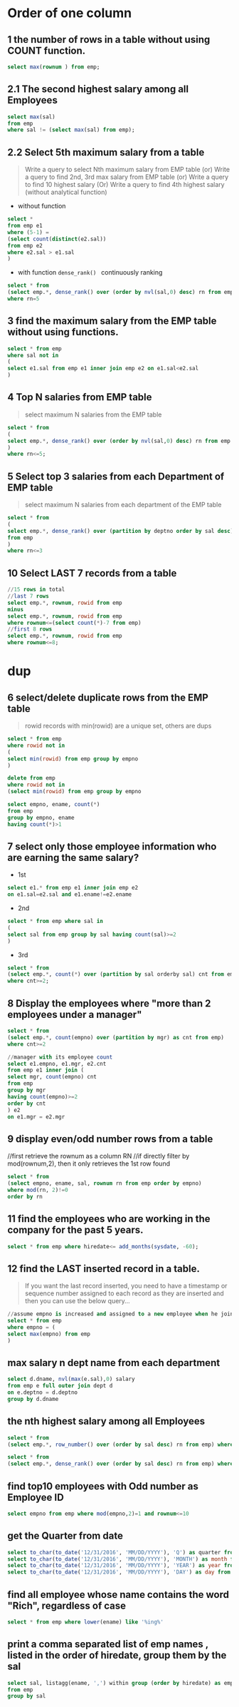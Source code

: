 # Order of one column


##  1 the number of rows in a table without using COUNT function.
```sql
select max(rownum ) from emp;
```
## 2.1 The second highest salary among all Employees
```sql
select max(sal)
from emp
where sal != (select max(sal) from emp);
```
## 2.2 Select 5th maximum salary from a table
>Write a query to select Nth maximum salary from EMP table
(or)
Write a query to find 2nd, 3rd max salary from EMP table
(or)
Write a query to find 10 highest salary
(Or)
Write a query to find 4th highest salary (without analytical function)
- without function
```sql
select * 
from emp e1
where (5-1) =
(select count(distinct(e2.sal))
from emp e2
where e2.sal > e1.sal
)
```
- with function `dense_rank() ` continuously ranking
```sql
select * from 
(select emp.*, dense_rank() over (order by nvl(sal,0) desc) rn from emp)
where rn=5
```
##  3 find the maximum salary from the EMP table without using functions.
```sql
select * from emp
where sal not in
(
select e1.sal from emp e1 inner join emp e2 on e1.sal<e2.sal
)
```
## 4 Top N salaries from EMP table
>select maximum N salaries from the EMP table
```sql
select * from 
(
select emp.*, dense_rank() over (order by nvl(sal,0) desc) rn from emp 
)
where rn<=5;
```
## 5 Select top 3 salaries from each Department of EMP table
> select maximum N salaries from each department of the EMP table
```sql
select * from
(
select emp.*, dense_rank() over (partition by deptno order by sal desc) rn
from emp
)
where rn<=3
```
## 10 Select LAST 7 records from a table
```sql
//15 rows in total
//last 7 rows
select emp.*, rownum, rowid from emp 
minus
select emp.*, rownum, rowid from emp 
where rownum<=(select count(*)-7 from emp)
//first 8 rows
select emp.*, rownum, rowid from emp 
where rownum<=8;
```
# dup
##  6 select/delete duplicate rows from the EMP table
> rowid
> records with min(rowid) are  a unique set, others are dups
```sql
select * from emp
where rowid not in
(
select min(rowid) from emp group by empno
)

delete from emp
where rowid not in
(select min(rowid) from emp group by empno

select empno, ename, count(*)
from emp 
group by empno, ename
having count(*)>1
```
## 7 select only those employee information who are earning the same salary?
- 1st
```sql
select e1.* from emp e1 inner join emp e2 
on e1.sal=e2.sal and e1.ename!=e2.ename
```
- 2nd
```sql
select * from emp where sal in
(
select sal from emp group by sal having count(sal)>=2
)
```
- 3rd
```sql
select * from 
(select emp.*, count(*) over (partition by sal orderby sal) cnt from emp)
where cnt>=2;
```

## 8 Display the employees where "more than 2 employees under a manager"
```sql
select * from 
(select emp.*, count(empno) over (partition by mgr) as cnt from emp)
where cnt>=2

//manager with its employee count
select e1.empno, e1.mgr, e2.cnt
from emp e1 inner join (
select mgr, count(empno) cnt
from emp
group by mgr
having count(empno)>=2
order by cnt
) e2
on e1.mgr = e2.mgr

```
## 9 display even/odd number rows from a table
//first retrieve the rownum as a column RN
//if directly filter by mod(rownum,2), then it only retrieves the 1st row found
```sql
select * from
(select empno, ename, sal, rownum rn from emp order by empno)
where mod(rn, 2)!=0
order by rn
```
##  11 find the employees who are working in the company for the past 5 years.
```sql
select * from emp where hiredate<= add_months(sysdate, -60);
```
##  12 find the LAST inserted record in a table.
>If you want the last record inserted, you need to have a timestamp or sequence number assigned to each
record as they are inserted and then you can use the below query…
```sql
//assume empno is increased and assigned to a new employee when he joins in
select * from emp
where empno = (
select max(empno) from emp
)
```
## max salary n dept name from each department
```sql
select d.dname, nvl(max(e.sal),0) salary
from emp e full outer join dept d
on e.deptno = d.deptno
group by d.dname
```
## the nth highest salary among all Employees
```sql
select * from 
(select emp.*, row_number() over (order by sal desc) rn from emp) where rn<=7
```
```sql
select * from 
(select emp.*, dense_rank() over (order by sal desc) rn from emp) where rn<=7
```
## find top10 employees with Odd number as Employee ID
```sql
select empno from emp where mod(empno,2)=1 and rownum<=10
```
## get the Quarter from date
```sql
select to_char(to_date('12/31/2016', 'MM/DD/YYYY'), 'Q') as quarter from dual;
select to_char(to_date('12/31/2016', 'MM/DD/YYYY'), 'MONTH') as month from dual;
select to_char(to_date('12/31/2016', 'MM/DD/YYYY'), 'YEAR') as year from dual;
select to_char(to_date('12/31/2016', 'MM/DD/YYYY'), 'DAY') as day from dual;
```
## find all employee whose name contains the word "Rich", regardless of case
```sql
select * from emp where lower(ename) like '%ing%'
```
## print a comma separated list of emp names , listed in the order of hiredate, group them by the sal
```sql
select sal, listagg(ename, ',') within group (order by hiredate) as emps
from emp
group by sal
```
